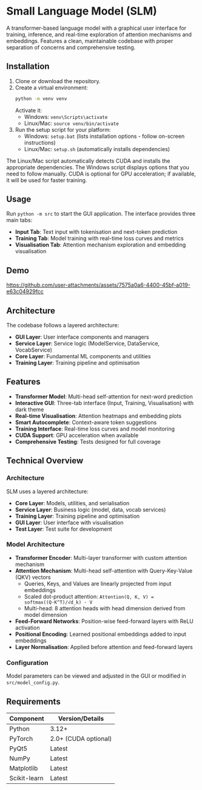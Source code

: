 # Small Language Model (SLM)

A transformer-based language model with a graphical user interface for training, inference, and real-time exploration of attention mechanisms and embeddings. Features a clean, maintainable codebase with proper separation of concerns and comprehensive testing.

## Installation

1. Clone or download the repository.
2. Create a virtual environment:
   ```bash
   python -m venv venv
   ```
   Activate it:
   - Windows: `venv\Scripts\activate`
   - Linux/Mac: `source venv/bin/activate`
3. Run the setup script for your platform:
    - Windows: `setup.bat` (lists installation options - follow on-screen instructions)
    - Linux/Mac: `setup.sh` (automatically installs dependencies)

The Linux/Mac script automatically detects CUDA and installs the appropriate dependencies. The Windows script displays options that you need to follow manually. CUDA is optional for GPU acceleration; if available, it will be used for faster training.

## Usage

Run `python -m src` to start the GUI application. The interface provides three main tabs:

- **Input Tab**: Text input with tokenisation and next-token prediction
- **Training Tab**: Model training with real-time loss curves and metrics
- **Visualisation Tab**: Attention mechanism exploration and embedding visualisation

## Demo
https://github.com/user-attachments/assets/7575a0a6-4400-45bf-a019-e63c04929fcc

## Architecture

The codebase follows a layered architecture:

- **GUI Layer**: User interface components and managers
- **Service Layer**: Service logic (ModelService, DataService, VocabService)
- **Core Layer**: Fundamental ML components and utilities
- **Training Layer**: Training pipeline and optimisation

## Features

- **Transformer Model**: Multi-head self-attention for next-word prediction
- **Interactive GUI**: Three-tab interface (Input, Training, Visualisation) with dark theme
- **Real-time Visualisation**: Attention heatmaps and embedding plots
- **Smart Autocomplete**: Context-aware token suggestions
- **Training Interface**: Real-time loss curves and model monitoring
- **CUDA Support**: GPU acceleration when available
- **Comprehensive Testing**: Tests designed for full coverage

## Technical Overview

### Architecture
SLM uses a layered architecture:

- **Core Layer**: Models, utilities, and serialisation
- **Service Layer**: Business logic (model, data, vocab services)
- **Training Layer**: Training pipeline and optimisation
- **GUI Layer**: User interface with visualisation
- **Test Layer**: Test suite for development

### Model Architecture
- **Transformer Encoder**: Multi-layer transformer with custom attention mechanism
- **Attention Mechanism**: Multi-head self-attention with Query-Key-Value (QKV) vectors
  - Queries, Keys, and Values are linearly projected from input embeddings
  - Scaled dot-product attention: `Attention(Q, K, V) = softmax((Q·K^T)/√d_k) · V`
  - Multi-head: 8 attention heads with head dimension derived from model dimension
- **Feed-Forward Networks**: Position-wise feed-forward layers with ReLU activation
- **Positional Encoding**: Learned positional embeddings added to input embeddings
- **Layer Normalisation**: Applied before attention and feed-forward layers

### Configuration
Model parameters can be viewed and adjusted in the GUI or modified in `src/model_config.py`.

## Requirements

| Component          | Version/Details          |
|--------------------|--------------------------|
| Python             | 3.12+                    |
| PyTorch            | 2.0+ (CUDA optional)     |
| PyQt5              | Latest                   |
| NumPy              | Latest                   |
| Matplotlib         | Latest                   |
| Scikit-learn       | Latest                   |
